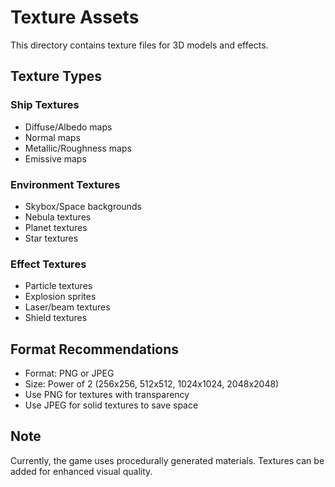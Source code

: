 # Texture Assets

This directory contains texture files for 3D models and effects.

## Texture Types

### Ship Textures
- Diffuse/Albedo maps
- Normal maps
- Metallic/Roughness maps
- Emissive maps

### Environment Textures
- Skybox/Space backgrounds
- Nebula textures
- Planet textures
- Star textures

### Effect Textures
- Particle textures
- Explosion sprites
- Laser/beam textures
- Shield textures

## Format Recommendations
- Format: PNG or JPEG
- Size: Power of 2 (256x256, 512x512, 1024x1024, 2048x2048)
- Use PNG for textures with transparency
- Use JPEG for solid textures to save space

## Note
Currently, the game uses procedurally generated materials. Textures can be added for enhanced visual quality.
